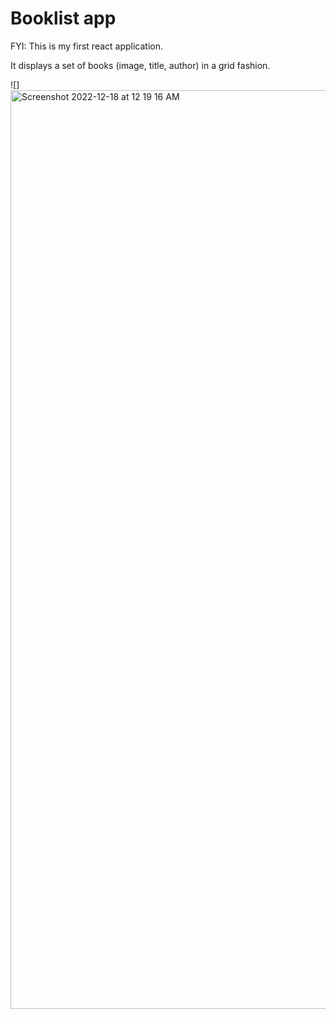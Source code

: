 # Booklist app

FYI: This is my first react application.

It displays a set of books (image, title, author) in a grid fashion.

![]<img width="1470" alt="Screenshot 2022-12-18 at 12 19 16 AM" src="https://user-images.githubusercontent.com/33577077/208286297-d2c81c88-0bd7-4ceb-b45d-d9f82d5e32b7.png">
